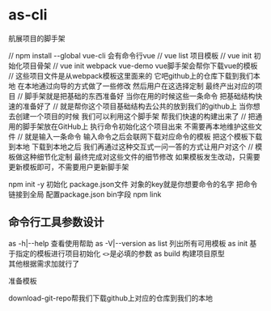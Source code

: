# as-cli
航展项目的脚手架





// npm  install --global vue-cli  会有命令行vue
// vue list 项目模板
// vue init 初始化项目骨架
// vue init webpack vue-demo  vue脚手架会帮你下载vue的模板
// 这些项目文件是从webpack模板这里面来的 它吧github上的仓库下载到我们本地 在本地通过向导的方式做了一些修改 然后用户在这选择定制 最终产出对应的项目
// 脚手架就是把基础的东西准备好 当你在用的时候这些一条命令 把基础结构快速的准备好了
//       就是帮你这个项目基础结构去公共的放到我们的github上 当你想去创建一个项目的时候 我们可以利用这个脚手架 帮我们快速的构建出来了 
// 把通用的脚手架放在GitHub上 执行命令初始化这个项目出来  不需要再本地维护这些文件
// 就是输入一条命令 输入命令之后会联网下载对应命令的模板 把这个模板下载到本地 下载到本地之后 我们再通过这种交互式一问一答的方式让用户对这个
//     模板做这种细节化定制 最终完成对这些文件的细节修改 如果模板发生改动，只需要更新模板即可，不需要用户更新脚手架


npm init -y 初始化 package.json文件
对象的key就是你想要命令的名字
把命令链接到全局
配置package.json bin字段
npm link


## 命令行工具参数设计
as -h|--help  查看使用帮助
as -V|--version
as list 列出所有可用模板
as init <template-name> <project-name>基于指定的模板进行项目初始化 `<>`是必填的参数
as build 构建项目原型  
其他根据需求加就行了 



准备模板


download-git-repo帮我们下载github上对应的仓库到我们的本地